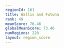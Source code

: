```yaml
---
regionId: 161
title: Wallis and Futuna
rank: 49
meanScore: 76.46
globalMeanScore: 73.46
numRegions: 220
layout: region_score
---
```

